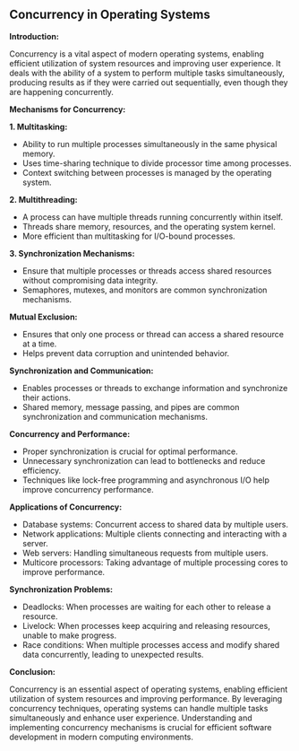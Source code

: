 ## Concurrency in Operating Systems

**Introduction:**

Concurrency is a vital aspect of modern operating systems, enabling efficient utilization of system resources and improving user experience. It deals with the ability of a system to perform multiple tasks simultaneously, producing results as if they were carried out sequentially, even though they are happening concurrently.


**Mechanisms for Concurrency:**

**1. Multitasking:**

- Ability to run multiple processes simultaneously in the same physical memory.
- Uses time-sharing technique to divide processor time among processes.
- Context switching between processes is managed by the operating system.


**2. Multithreading:**

- A process can have multiple threads running concurrently within itself.
- Threads share memory, resources, and the operating system kernel.
- More efficient than multitasking for I/O-bound processes.


**3. Synchronization Mechanisms:**

- Ensure that multiple processes or threads access shared resources without compromising data integrity.
- Semaphores, mutexes, and monitors are common synchronization mechanisms.


**Mutual Exclusion:**

- Ensures that only one process or thread can access a shared resource at a time.
- Helps prevent data corruption and unintended behavior.


**Synchronization and Communication:**

- Enables processes or threads to exchange information and synchronize their actions.
- Shared memory, message passing, and pipes are common synchronization and communication mechanisms.


**Concurrency and Performance:**

- Proper synchronization is crucial for optimal performance.
- Unnecessary synchronization can lead to bottlenecks and reduce efficiency.
- Techniques like lock-free programming and asynchronous I/O help improve concurrency performance.


**Applications of Concurrency:**

- Database systems: Concurrent access to shared data by multiple users.
- Network applications: Multiple clients connecting and interacting with a server.
- Web servers: Handling simultaneous requests from multiple users.
- Multicore processors: Taking advantage of multiple processing cores to improve performance.


**Synchronization Problems:**

- Deadlocks: When processes are waiting for each other to release a resource.
- Livelock: When processes keep acquiring and releasing resources, unable to make progress.
- Race conditions: When multiple processes access and modify shared data concurrently, leading to unexpected results.


**Conclusion:**

Concurrency is an essential aspect of operating systems, enabling efficient utilization of system resources and improving performance. By leveraging concurrency techniques, operating systems can handle multiple tasks simultaneously and enhance user experience. Understanding and implementing concurrency mechanisms is crucial for efficient software development in modern computing environments.